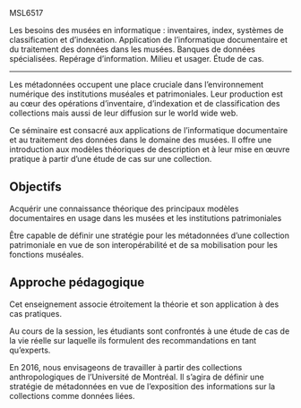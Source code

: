 
MSL6517

Les besoins des musées en informatique : inventaires, index, systèmes de classification et d’indexation. Application de l’informatique documentaire et du traitement des données dans les musées. Banques de données spécialisées. Repérage d’information. Milieu et usager. Étude de cas.

---

Les métadonnées occupent une place cruciale dans l’environnement numérique des institutions muséales et patrimoniales. Leur production est au cœur des opérations d’inventaire, d’indexation et de classification des collections mais aussi de leur diffusion sur le world wide web.

Ce séminaire est consacré aux applications de l’informatique documentaire et au traitement des données dans le domaine des musées. Il offre une introduction aux modèles théoriques de description et à leur mise en œuvre pratique à partir d’une étude de cas sur une collection.

## Objectifs

Acquérir une connaissance théorique des principaux modèles documentaires en usage dans les musées et les institutions patrimoniales

Être capable de définir une stratégie pour les métadonnées d’une collection patrimoniale en vue de son interopérabilité et de sa mobilisation pour les fonctions muséales.

## Approche pédagogique

Cet enseignement associe étroitement la théorie et son application à des cas pratiques.

Au cours de la session, les étudiants sont confrontés à une étude de cas de la vie réelle sur laquelle ils formulent des recommandations en tant qu’experts.

En 2016, nous envisageons de travailler à partir des collections anthropologiques de l’Université de Montréal. Il s’agira de définir une stratégie de métadonnées en vue de l’exposition des informations sur la collections comme données liées.

